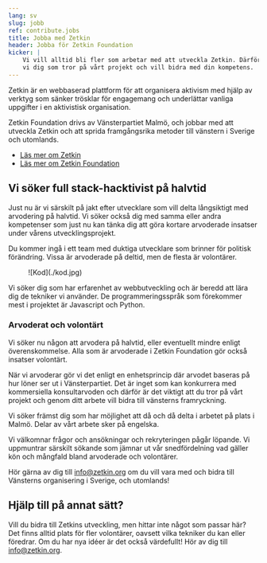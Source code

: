 ```yaml
---
lang: sv
slug: jobb
ref: contribute.jobs
title: Jobba med Zetkin
header: Jobba för Zetkin Foundation
kicker: |
    Vi vill alltid bli fler som arbetar med att utveckla Zetkin. Därför söker
    vi dig som tror på vårt projekt och vill bidra med din kompetens.
---
```


Zetkin är en webbaserad plattform för att organisera aktivism med hjälp av
verktyg som sänker trösklar för engagemang och underlättar vanliga
uppgifter i en aktivistisk organisation.

Zetkin Foundation drivs av Vänsterpartiet Malmö, och jobbar med att utveckla
Zetkin och att sprida framgångsrika metoder till vänstern i Sverige och
utomlands.

* [Läs mer om Zetkin](/sv/zetkin)
* [Läs mer om Zetkin Foundation](/sv/foundation)

## Vi söker full stack-hacktivist på halvtid
Just nu är vi särskilt på jakt efter utvecklare som vill delta långsiktigt
med arvodering på halvtid. Vi söker också dig med samma eller andra
kompetenser som just nu kan tänka dig att göra kortare arvoderade insatser
under vårens utvecklingsprojekt.

Du kommer ingå i ett team med duktiga utvecklare som brinner för politisk
förändring. Vissa är arvoderade på deltid, men de flesta är volontärer.

<figure markdown="1">
![Kod](./kod.jpg)
</figure>

Vi söker dig som har erfarenhet av webbutveckling och är beredd att lära dig
de tekniker vi använder. De programmeringsspråk som förekommer mest i
projektet är Javascript och Python.

### Arvoderat och volontärt
Vi söker nu någon att arvodera på halvtid, eller eventuellt mindre enligt
överenskommelse. Alla som är arvoderade i Zetkin Foundation gör också
insatser volontärt.

När vi arvoderar gör vi det enligt en enhetsprincip där arvodet baseras på
hur löner ser ut i Vänsterpartiet. Det är inget som kan konkurrera med
kommersiella konsultarvoden och därför är det viktigt att du tror på vårt
projekt och genom ditt arbete vill bidra till vänsterns framryckning.

Vi söker främst dig som har möjlighet att då och då delta i arbetet på
plats i Malmö. Delar av vårt arbete sker på engelska.

Vi välkomnar frågor och ansökningar och rekryteringen pågår löpande. Vi
uppmuntrar särskilt sökande som jämnar ut vår snedfördelning vad gäller kön
och mångfald bland arvoderade och volontärer.

Hör gärna av dig till [info@zetkin.org](mailto:info@zetkin.org) om du vill
vara med och bidra till Vänsterns organisering i Sverige, och utomlands!

## Hjälp till på annat sätt?
Vill du bidra till Zetkins utveckling, men hittar inte något som passar här?
Det finns alltid plats för fler volontärer, oavsett vilka tekniker du kan
eller föredrar. Om du har nya idéer är det också värdefullt! Hör av dig till
[info@zetkin.org](mailto:info@zetkin.org).
